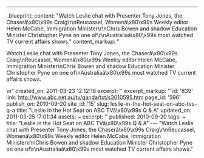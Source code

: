 ---
_blueprint:
  content: "Watch Leslie chat with Presenter Tony Jones, the Chaserâ\x80\x99s Craig\r\nReucassel,
    Womenâ\x80\x99s Weekly editor Helen McCabe, Immigration Minister\r\nChris Bowen
    and shadow Education Minister Christopher Pyne on one of\r\nAustraliaâ\x80\x99s
    most watched TV current affairs shows."
  content_markup: "<p>Watch Leslie chat with Presenter Tony Jones, the Chaserâ\x80\x99s
    Craig\nReucassel, Womenâ\x80\x99s Weekly editor Helen McCabe, Immigration Minister\nChris
    Bowen and shadow Education Minister Christopher Pyne on one of\nAustraliaâ\x80\x99s
    most watched TV current affairs shows.</p>\n"
  created_on: 2011-03-23 12:12:18
  excerpt: ''
  excerpt_markup: ''
  id: '839'
  link: http://www.abc.net.au/tv/qanda/txt/s3010595.htm
  page_id: '596'
  publish_on: 2010-09-20
  site_id: '15'
  slug: leslie-in-the-hot-seat-on-abc-tvs-q-a
  title: "Leslie in the Hot Seat on ABC TVâ\x80\x99s Q & A"
  updated_on: 2011-03-25 17:01:34
assets: ~
excerpt: ''
published: 2010-09-20
tags: ~
title: "Leslie in the Hot Seat on ABC TVâ\x80\x99s Q & A"
--- "Watch Leslie chat with Presenter Tony Jones, the Chaserâ\x80\x99s Craig\r\nReucassel,
  Womenâ\x80\x99s Weekly editor Helen McCabe, Immigration Minister\r\nChris Bowen
  and shadow Education Minister Christopher Pyne on one of\r\nAustraliaâ\x80\x99s
  most watched TV current affairs shows."
